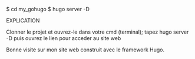 $ cd my_gohugo                          $ hugo server -D

EXPLICATION

Clonner le projet et ouvrez-le dans votre cmd (terminal);
tapez hugo server -D
puis ouvrez le lien pour acceder au site web

Bonne visite sur mon site web construit avec le framework Hugo.

